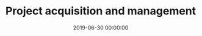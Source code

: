 ---
title: Project acquisition and management
date: 2019-06-30 00:00:00
description: This is a demo post that shows what you can do inside portfolio and blog posts. We’ve included everything you need to create engaging posts and case studies to show off your work in a beautiful way.
featured_image: '/images/services/projects.png'
---
